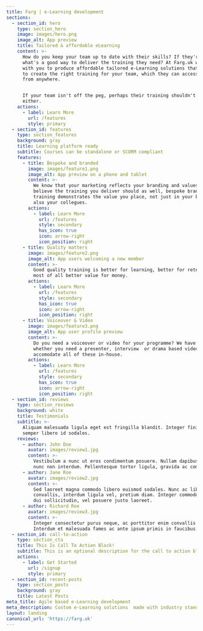 ```yaml
---
title: Farg | e-Learning development
sections:
  - section_id: hero
    type: section_hero
    image: images/hero.png
    image_alt: App preview
    title: Tailored & affordable eLearning
    content: >-
      How do you keep your team up to date with their skills? If they're remote,
      what's a good way to deliver the training they need? At Farg.uk we work
      with you to produce affordable tailored e-Learning solutions that help you
      to create the right training for your team, which they can access anytime
      from anywhere.


      If your team isn't off the peg, perhaps their training shouldn't be
      either.
    actions:
      - label: Learn More
        url: /features
        style: primary
  - section_id: features
    type: section_features
    background: gray
    title: Learning platform ready
    subtitle: Courses can be standalone or SCORM compliant
    features:
      - title: Bespoke and branded
        image: images/feature1.png
        image_alt: App preview on a phone and tablet
        content: >-
          We know that your marketing reflects your branding and values, we
          believe the training you deliver should as well, bespoke branded
          training demonstrates the value you place, not just in your brand but
          also your collegues.
        actions:
          - label: Learn More
            url: /features
            style: secondary
            has_icon: true
            icon: arrow-right
            icon_position: right
      - title: Quality matters
        image: images/feature2.png
        image_alt: App users welcoming a new member
        content: >-
          Good quality training is better for learning, better for retention but
          most of all better value for money.
        actions:
          - label: Learn More
            url: /features
            style: secondary
            has_icon: true
            icon: arrow-right
            icon_position: right
      - title: Voiceover & Video
        image: images/feature3.png
        image_alt: App user profile preview
        content: >-
          Do you need a voiceover or video for your programme? We have in
          whether you need a presenter, interview  or drama based video we can
          accomodate all of these in-house.
        actions:
          - label: Learn More
            url: /features
            style: secondary
            has_icon: true
            icon: arrow-right
            icon_position: right
  - section_id: reviews
    type: section_reviews
    background: white
    title: Testimonials
    subtitle: >-
      Aliquam malesuada ligula eget est fringilla blandit. Integer finibus
      semper libero id sodales. 
    reviews:
      - author: John Doe
        avatar: images/review1.jpg
        content: >-
          Vestibulum a nunc ut eros condimentum posuere. Nullam dapibus quis
          nunc non interdum. Pellentesque tortor ligula, gravida ac commodo eu.
      - author: Jane Roe
        avatar: images/review2.jpg
        content: >-
          Sed laoreet magna commodo libero euismod sodales. Nunc ac libero
          convallis, interdum ligula vel, pretium diam. Integer commodo sem at
          dui sollicitudin, vel posuere justo laoreet.
      - author: Richard Roe
        avatar: images/review3.jpg
        content: >-
          Integer consectetur purus neque, ac porttitor enim convallis vitae.
          Interdum et malesuada fames ac ante ipsum primis in faucibus.
  - section_id: call-to-action
    type: section_cta
    title: This Is Call To Action Block!
    subtitle: This is an optional description for the call to action block.
    actions:
      - label: Get Started
        url: /signup
        style: primary
  - section_id: recent-posts
    type: section_posts
    background: gray
    title: Latest Posts
meta_title: Agile based e-Learning development
meta_description: Custom e-Learning solutions  made with industry standard tools
layout: landing
canonical_url: 'https://farg.uk'
---
```

